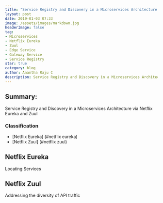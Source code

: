 ```yaml
---
title: "Service Registry and Discovery in a Microservices Architecture via Netflix Eureka and Zuul"
layout: post
date: 2019-01-03 07:33
image: /assets/images/markdown.jpg
headerImage: false
tag:
- Microservices
- Netflix Eureka
- Zuul
- Edge Service
- Gateway Service
- Service Registry
star: true
category: blog
author: Anantha Raju C
description: Service Registry and Discovery in a Microservices Architecture via Netflix Eureka and Zuul
---
```


## Summary:

Service Registry and Discovery in a Microservices Architecture via Netflix Eureka and Zuul

### Classification
- [Netflix Eureka] (#netflix eureka)
- [Netflix Zuul] (#netflix zuul)

## Netflix Eureka

Locating Services

## Netflix Zuul

Addressing the diversity of API traffic 